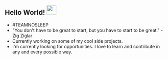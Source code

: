 ## Hello World! <img src="https://media.giphy.com/media/xXud4DaGlJoRy/giphy.gif" width="30px"></h2>

- #TEAMNOSLEEP
- "You don't have to be great to start, but you have to start to be great."  - Zig Ziglar
- Currently working on some of my cool side projects.
- I'm currently looking for opportunities. I love to learn and contribute in any and every possible way.
